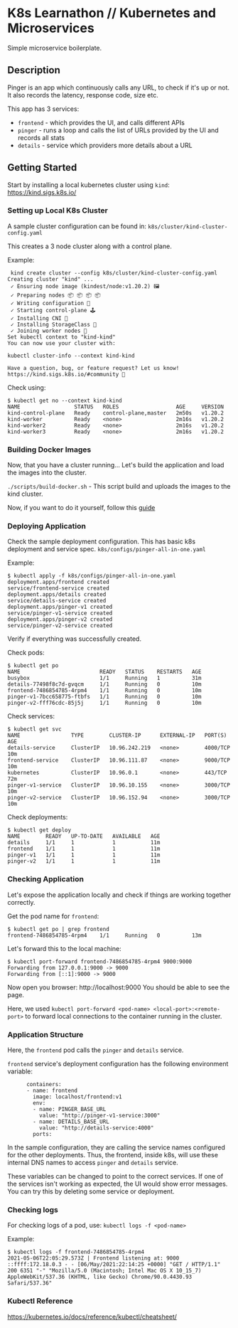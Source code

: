 # K8s Learnathon // Kubernetes and Microservices
Simple microservice boilerplate.

## Description
Pinger is an app which continuously calls any URL, to check if it's up or not. 
It also records the latency, response code, size etc.

This app has 3 services:

 - `frontend` - which provides the UI, and calls different APIs
 - `pinger` - runs a loop and calls the list of URLs provided by the UI and records all stats
 - `details` - service which providers more details about a URL

## Getting Started

Start by installing a local kubernetes cluster using `kind`: https://kind.sigs.k8s.io/

### Setting up Local K8s Cluster
A sample cluster configuration can be found in: `k8s/cluster/kind-cluster-config.yaml`

This creates a 3 node cluster along with a control plane.

Example:
 
```
 kind create cluster --config k8s/cluster/kind-cluster-config.yaml
Creating cluster "kind" ...
 ✓ Ensuring node image (kindest/node:v1.20.2) 🖼
 ✓ Preparing nodes 📦 📦 📦 📦
 ✓ Writing configuration 📜
 ✓ Starting control-plane 🕹️
 ✓ Installing CNI 🔌
 ✓ Installing StorageClass 💾
 ✓ Joining worker nodes 🚜
Set kubectl context to "kind-kind"
You can now use your cluster with:

kubectl cluster-info --context kind-kind

Have a question, bug, or feature request? Let us know! https://kind.sigs.k8s.io/#community 🙂
```

Check using:
 
```
$ kubectl get no --context kind-kind
NAME                 STATUS   ROLES                  AGE     VERSION
kind-control-plane   Ready    control-plane,master   2m50s   v1.20.2
kind-worker          Ready    <none>                 2m16s   v1.20.2
kind-worker2         Ready    <none>                 2m16s   v1.20.2
kind-worker3         Ready    <none>                 2m16s   v1.20.2
```

### Building Docker Images
Now, that you have a cluster running...
Let's build the application and load the images into the cluster.

`./scripts/build-docker.sh` - This script build and uploads the images to the kind cluster.

Now, if you want to do it yourself, follow this [guide](https://kind.sigs.k8s.io/docs/user/quick-start/#loading-an-image-into-your-cluster)

### Deploying Application
Check the sample deployment configuration. This has basic k8s deployment and service spec. 
`k8s/configs/pinger-all-in-one.yaml`


Example:
 
```
$ kubectl apply -f k8s/configs/pinger-all-in-one.yaml
deployment.apps/frontend created
service/frontend-service created
deployment.apps/details created
service/details-service created
deployment.apps/pinger-v1 created
service/pinger-v1-service created
deployment.apps/pinger-v2 created
service/pinger-v2-service created
```
Verify if everything was successfully created.


Check pods:
 
```
$ kubectl get po
NAME                         READY   STATUS    RESTARTS   AGE
busybox                      1/1     Running   1          31m
details-77498f8c7d-gvqcm     1/1     Running   0          10m
frontend-7486854785-4rpm4    1/1     Running   0          10m
pinger-v1-7bcc658775-ftbfs   1/1     Running   0          10m
pinger-v2-fff76cdc-85j5j     1/1     Running   0          10m
```


Check services:
 
```
$ kubectl get svc 
NAME                TYPE        CLUSTER-IP      EXTERNAL-IP   PORT(S)    AGE
details-service     ClusterIP   10.96.242.219   <none>        4000/TCP   10m
frontend-service    ClusterIP   10.96.111.87    <none>        9000/TCP   10m
kubernetes          ClusterIP   10.96.0.1       <none>        443/TCP    72m
pinger-v1-service   ClusterIP   10.96.10.155    <none>        3000/TCP   10m
pinger-v2-service   ClusterIP   10.96.152.94    <none>        3000/TCP   10m
```


Check deployments:
 
```
$ kubectl get deploy
NAME        READY   UP-TO-DATE   AVAILABLE   AGE
details     1/1     1            1           11m
frontend    1/1     1            1           11m
pinger-v1   1/1     1            1           11m
pinger-v2   1/1     1            1           11m
```

### Checking Application

Let's expose the application locally and check if things are working together correctly.

Get the pod name for `frontend`:
 
```
$ kubectl get po | grep frontend
frontend-7486854785-4rpm4    1/1     Running   0          13m
```

Let's forward this to the local machine:
 
```
$ kubectl port-forward frontend-7486854785-4rpm4 9000:9000
Forwarding from 127.0.0.1:9000 -> 9000
Forwarding from [::1]:9000 -> 9000
```

Now open you browser: http://localhost:9000
You should be able to see the page.

Here, we used `kubectl port-forward <pod-name> <local-port>:<remote-port>` to forward local connections
to the container running in the cluster. 

### Application Structure
Here, the `frontend` pod calls the `pinger` and `details` service. 

`frontend` service's deployment configuration has the following environment variable:
 
```
      containers:
      - name: frontend
        image: localhost/frontend:v1
        env:
        - name: PINGER_BASE_URL
          value: "http://pinger-v1-service:3000"
        - name: DETAILS_BASE_URL
          value: "http://details-service:4000"
        ports:
```
 
In the sample configuration, they are calling the service names configured for the other deployments.
Thus, the frontend, inside k8s, will use these internal DNS names to access `pinger` and `details` service.

These variables can be changed to point to the correct services. 
If one of the services isn't working as expected,
the UI would show error messages. You can try this by deleting some service or deployment.


### Checking logs
For checking logs of a pod, use:
`kubectl logs -f <pod-name>`

Example:
 
```
$ kubectl logs -f frontend-7486854785-4rpm4
2021-05-06T22:05:29.573Z | Frontend listening at: 9000
::ffff:172.18.0.3 - - [06/May/2021:22:14:25 +0000] "GET / HTTP/1.1" 200 6351 "-" "Mozilla/5.0 (Macintosh; Intel Mac OS X 10_15_7) AppleWebKit/537.36 (KHTML, like Gecko) Chrome/90.0.4430.93 Safari/537.36"
```

### Kubectl Reference
https://kubernetes.io/docs/reference/kubectl/cheatsheet/

